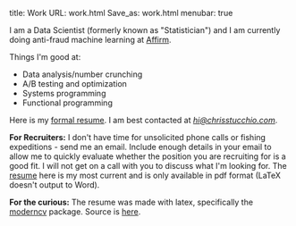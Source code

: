 title: Work
URL: work.html
Save_as: work.html
menubar: true

I am a Data Scientist (formerly known as "Statistician") and I am currently doing anti-fraud machine learning at [Affirm](https://affirm.com).

Things I'm good at:

- Data analysis/number crunching
- A/B testing and optimization
- Systems programming
- Functional programming

Here is my [formal resume](work/resume.pdf). I am best contacted at *hi@chrisstucchio.com*.

**For Recruiters:** I don't have time for unsolicited phone calls or fishing expeditions - send me an email. Include enough details in your email to allow me to quickly evaluate whether the position you are recruiting for is a good fit. I will not get on a call with you to discuss what I'm looking for. The [resume](work/resume.pdf) here is my most current and is only available in pdf format (LaTeX doesn't output to Word).

**For the curious:** The resume was made with latex, specifically the [moderncv](https://www.ctan.org/tex-archive/macros/latex/contrib/moderncv/?lang=en) package. Source is [here](work/resume.tex).
